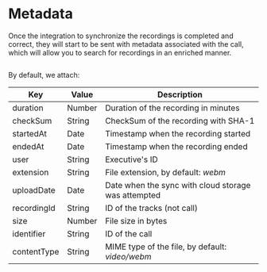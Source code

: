 # Metadata

Once the integration to synchronize the recordings is completed and correct, they will start to be sent with metadata associated with the call, which will allow you to search for recordings in an enriched manner.

<figure><img src="../../.gitbook/assets/image (1).png" alt=""><figcaption></figcaption></figure>

By default, we attach:

| Key         | Value  | Description                                              |
| ----------- | ------ | -------------------------------------------------------- |
| duration    | Number | Duration of the recording in minutes                     |
| checkSum    | String | CheckSum of the recording with SHA-1                     |
| startedAt   | Date   | Timestamp when the recording started                     |
| endedAt     | Date   | Timestamp when the recording ended                       |
| user        | String | Executive's ID                                           |
| extension   | String | File extension, by default: _webm_                       |
| uploadDate  | Date   | Date when the sync with cloud storage was attempted     |
| recordingId | String | ID of the tracks (not call)                              |
| size        | Number | File size in bytes                                       |
| identifier  | String | ID of the call                                           |
| contentType | String | MIME type of the file, by default: _video/webm_          |